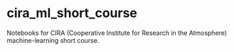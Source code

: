 # cira_ml_short_course
Notebooks for CIRA (Cooperative Institute for Research in the Atmosphere) machine-learning short course.
